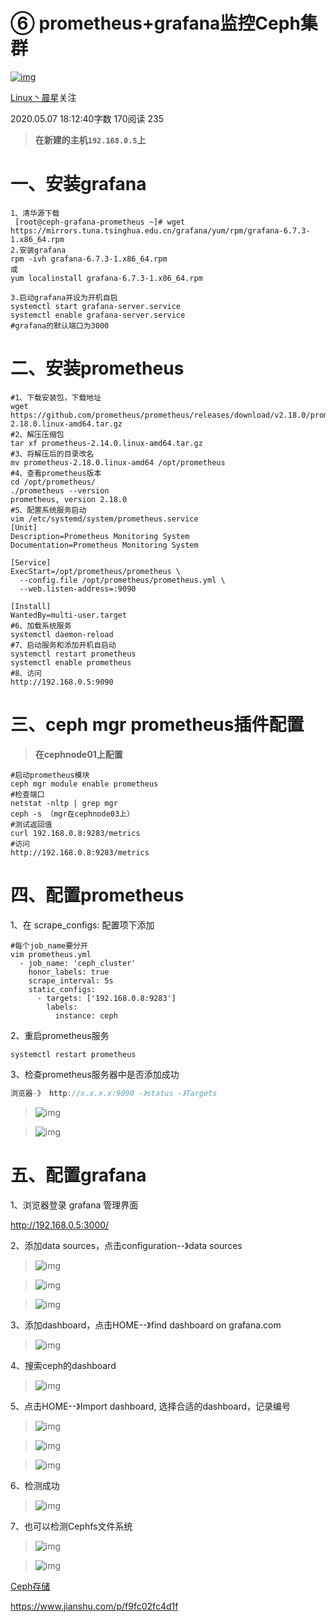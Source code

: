# ⑥ prometheus+grafana监控Ceph集群

[![img](https://upload.jianshu.io/users/upload_avatars/16952149/1104f21b-734d-41f7-bffe-b7e36bc7fcbd.jpg?imageMogr2/auto-orient/strip|imageView2/1/w/96/h/96/format/webp)](https://www.jianshu.com/u/4110dc13fdb2)

[Linux丶晨星](https://www.jianshu.com/u/4110dc13fdb2)关注

2020.05.07 18:12:40字数 170阅读 235

> **在新建的主机`192.168.0.5`上**

# 一、安装grafana



```shell
1、清华源下载
 [root@ceph-grafana-prometheus ~]# wget https://mirrors.tuna.tsinghua.edu.cn/grafana/yum/rpm/grafana-6.7.3-1.x86_64.rpm
2.安装grafana
rpm -ivh grafana-6.7.3-1.x86_64.rpm
或
yum localinstall grafana-6.7.3-1.x86_64.rpm

3.启动grafana并设为开机自启
systemctl start grafana-server.service 
systemctl enable grafana-server.service
#grafana的默认端口为3000
```

# 二、安装prometheus



```shell
#1、下载安装包，下载地址
wget https://github.com/prometheus/prometheus/releases/download/v2.18.0/prometheus-2.18.0.linux-amd64.tar.gz
#2、解压压缩包
tar xf prometheus-2.14.0.linux-amd64.tar.gz
#3、将解压后的目录改名
mv prometheus-2.18.0.linux-amd64 /opt/prometheus
#4、查看prometheus版本
cd /opt/prometheus/
./prometheus --version
prometheus, version 2.18.0
#5、配置系统服务启动
vim /etc/systemd/system/prometheus.service
[Unit]
Description=Prometheus Monitoring System
Documentation=Prometheus Monitoring System

[Service]
ExecStart=/opt/prometheus/prometheus \
  --config.file /opt/prometheus/prometheus.yml \
  --web.listen-address=:9090

[Install]
WantedBy=multi-user.target
#6、加载系统服务
systemctl daemon-reload
#7、启动服务和添加开机自启动
systemctl restart prometheus
systemctl enable prometheus
#8、访问
http://192.168.0.5:9090
```

# 三、ceph mgr prometheus插件配置

> **在cephnode01上配置**



```shell
#启动prometheus模块
ceph mgr module enable prometheus
#检查端口
netstat -nltp | grep mgr 
ceph -s （mgr在cephnode03上）
#测试返回值
curl 192.168.0.8:9283/metrics  
#访问
http://192.168.0.8:9283/metrics
```

# 四、配置prometheus

1、在 scrape_configs: 配置项下添加



```shell
#每个job_name要分开
vim prometheus.yml
  - job_name: 'ceph_cluster'
    honor_labels: true
    scrape_interval: 5s
    static_configs:
      - targets: ['192.168.0.8:9283']
        labels:
          instance: ceph
```

2、重启prometheus服务



```undefined
systemctl restart prometheus
```

3、检查prometheus服务器中是否添加成功



```cpp
浏览器-》 http://x.x.x.x:9090 -》status -》Targets
```

> ![img](https://upload-images.jianshu.io/upload_images/16952149-adb32d5b0f749cb6.png?imageMogr2/auto-orient/strip|imageView2/2/w/1200/format/webp)

> ![img](https://upload-images.jianshu.io/upload_images/16952149-e6adf942b772d25b.png?imageMogr2/auto-orient/strip|imageView2/2/w/1067/format/webp)

# 五、配置grafana

1、浏览器登录 grafana 管理界面

http://192.168.0.5:3000/

2、添加data sources，点击configuration--》data sources

> ![img](https://upload-images.jianshu.io/upload_images/16952149-2c45addfb6c02454.png?imageMogr2/auto-orient/strip|imageView2/2/w/1200/format/webp)

> ![img](https://upload-images.jianshu.io/upload_images/16952149-32a776f694a0774c.png?imageMogr2/auto-orient/strip|imageView2/2/w/1200/format/webp)

> ![img](https://upload-images.jianshu.io/upload_images/16952149-10d725b14077b415.png?imageMogr2/auto-orient/strip|imageView2/2/w/798/format/webp)

3、添加dashboard，点击HOME--》find dashboard on grafana.com

> ![img](https://upload-images.jianshu.io/upload_images/16952149-1f32ff84742f6090.png?imageMogr2/auto-orient/strip|imageView2/2/w/1200/format/webp)

4、搜索ceph的dashboard

> ![img](https://upload-images.jianshu.io/upload_images/16952149-529ca1c83e530afc.png?imageMogr2/auto-orient/strip|imageView2/2/w/1200/format/webp)

5、点击HOME--》Import dashboard, 选择合适的dashboard，记录编号

> ![img](https://upload-images.jianshu.io/upload_images/16952149-13f4aeaccd7707e2.png?imageMogr2/auto-orient/strip|imageView2/2/w/1200/format/webp)

> ![img](https://upload-images.jianshu.io/upload_images/16952149-0ef45b3459515975.png?imageMogr2/auto-orient/strip|imageView2/2/w/1196/format/webp)

> ![img](https://upload-images.jianshu.io/upload_images/16952149-a66df69c28c25dca.png?imageMogr2/auto-orient/strip|imageView2/2/w/1200/format/webp)

6、检测成功

> ![img](https://upload-images.jianshu.io/upload_images/16952149-631147a05c904b20.png?imageMogr2/auto-orient/strip|imageView2/2/w/1200/format/webp)

7、也可以检测Cephfs文件系统

> ![img](https://upload-images.jianshu.io/upload_images/16952149-553442c228b32712.png?imageMogr2/auto-orient/strip|imageView2/2/w/1200/format/webp)

> ![img](https://upload-images.jianshu.io/upload_images/16952149-369c0dc03156a566.png?imageMogr2/auto-orient/strip|imageView2/2/w/1200/format/webp)



[Ceph存储](https://www.jianshu.com/nb/45649297)



https://www.jianshu.com/p/f9fc02fc4d1f